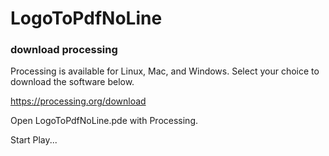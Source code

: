 # LogoToPdfNoLine

### download processing

Processing is available for Linux, Mac, and Windows. Select your choice to download the software below.

https://processing.org/download

Open LogoToPdfNoLine.pde with Processing.

Start Play...
